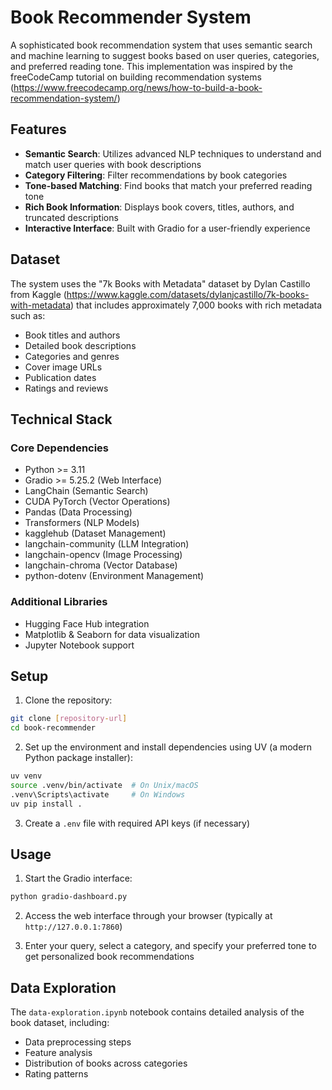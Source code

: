 # Book Recommender System

A sophisticated book recommendation system that uses semantic search and machine learning to suggest books based on user queries, categories, and preferred reading tone. This implementation was inspired by the freeCodeCamp tutorial on building recommendation systems (https://www.freecodecamp.org/news/how-to-build-a-book-recommendation-system/)

## Features

- **Semantic Search**: Utilizes advanced NLP techniques to understand and match user queries with book descriptions
- **Category Filtering**: Filter recommendations by book categories
- **Tone-based Matching**: Find books that match your preferred reading tone
- **Rich Book Information**: Displays book covers, titles, authors, and truncated descriptions
- **Interactive Interface**: Built with Gradio for a user-friendly experience

## Dataset

The system uses the "7k Books with Metadata" dataset by Dylan Castillo from Kaggle (https://www.kaggle.com/datasets/dylanjcastillo/7k-books-with-metadata) that includes approximately 7,000 books with rich metadata such as:
- Book titles and authors
- Detailed book descriptions
- Categories and genres
- Cover image URLs
- Publication dates
- Ratings and reviews

## Technical Stack

### Core Dependencies
- Python >= 3.11
- Gradio >= 5.25.2 (Web Interface)
- LangChain (Semantic Search)
- CUDA PyTorch (Vector Operations)
- Pandas (Data Processing)
- Transformers (NLP Models)
- kagglehub (Dataset Management)
- langchain-community (LLM Integration)
- langchain-opencv (Image Processing)
- langchain-chroma (Vector Database)
- python-dotenv (Environment Management)

### Additional Libraries
- Hugging Face Hub integration
- Matplotlib & Seaborn for data visualization
- Jupyter Notebook support

## Setup

1. Clone the repository:
```bash
git clone [repository-url]
cd book-recommender
```

2. Set up the environment and install dependencies using UV (a modern Python package installer):
```bash
uv venv
source .venv/bin/activate  # On Unix/macOS
.venv\Scripts\activate     # On Windows
uv pip install .
```

3. Create a `.env` file with required API keys (if necessary)

## Usage

1. Start the Gradio interface:
```bash
python gradio-dashboard.py
```

2. Access the web interface through your browser (typically at `http://127.0.0.1:7860`)

3. Enter your query, select a category, and specify your preferred tone to get personalized book recommendations

## Data Exploration

The `data-exploration.ipynb` notebook contains detailed analysis of the book dataset, including:
- Data preprocessing steps
- Feature analysis
- Distribution of books across categories
- Rating patterns